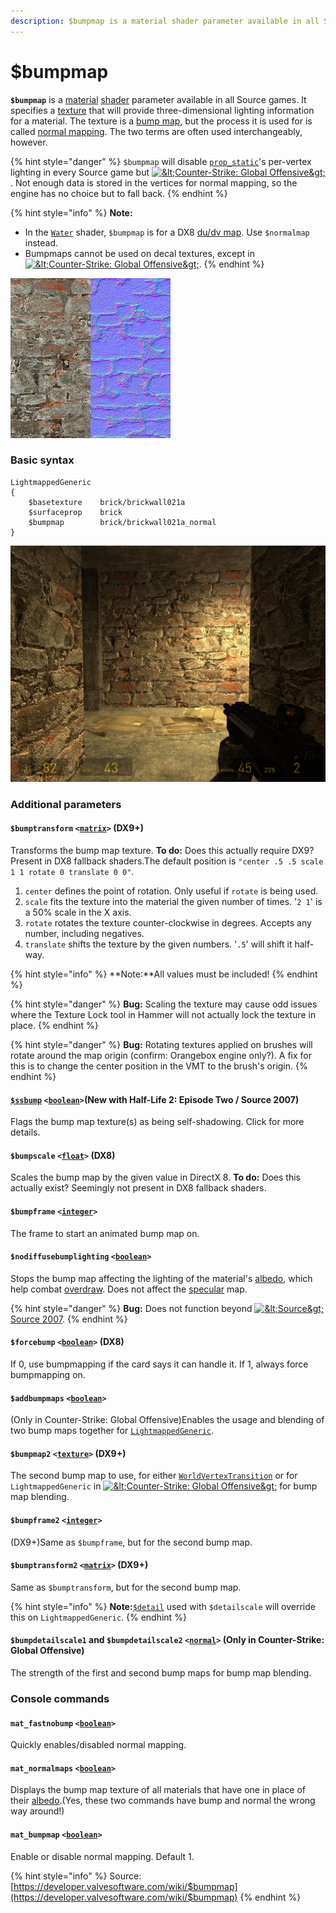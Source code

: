 ```yaml
---
description: $bumpmap is a material shader parameter available in all Source games.
---
```


# $bumpmap

 **`$bumpmap`** is a [material](../valve-material-type-vmt.md) [shader](../shader/) parameter available in all Source games. It specifies a [texture](../) that will provide three-dimensional lighting information for a material. The texture is a [bump map](./), but the process it is used for is called [normal mapping](http://en.wikipedia.org/wiki/Normal_mapping). The two terms are often used interchangeably, however.

{% hint style="danger" %}
`$bumpmap` will disable [`prop_static`](https://developer.valvesoftware.com/wiki/Prop_static)'s per-vertex lighting in every Source game but [![&amp;lt;Counter-Strike: Global Offensive&amp;gt;](https://developer.valvesoftware.com/w/images/3/35/Csgo.png)](https://developer.valvesoftware.com/wiki/Counter-Strike:_Global_Offensive). Not enough data is stored in the vertices for normal mapping, so the engine has no choice but to fall back.
{% endhint %}

{% hint style="info" %}
**Note:**

* In the [`Water`](https://developer.valvesoftware.com/wiki/Water_%28shader%29) shader, `$bumpmap` is for a DX8 [du/dv map](https://developer.valvesoftware.com/wiki/Du/dv_map). Use `$normalmap` instead.
* Bumpmaps cannot be used on decal textures, except in [![&amp;lt;Counter-Strike: Global Offensive&amp;gt;](https://developer.valvesoftware.com/w/images/3/35/Csgo.png)](https://developer.valvesoftware.com/wiki/Counter-Strike:_Global_Offensive).
{% endhint %}

![A material&apos;s albedo \(left\) compared to its bump map.](../../../.gitbook/assets/brickwall021a_normalcompare.jpg)

### Basic syntax

```text
LightmappedGeneric
{
	$basetexture	brick/brickwall021a
	$surfaceprop	brick
	$bumpmap		brick/brickwall021a_normal
}
```

![The above material in-game.](../../../.gitbook/assets/example_of_bump_mapping.jpg)

### Additional parameters

#### `$bumptransform` `<`[`matrix`](https://developer.valvesoftware.com/wiki/Matrix)`>` \(DX9+\)

Transforms the bump map texture. **To do:** Does this actually require DX9? Present in DX8 fallback shaders.The default position is `"center .5 .5 scale 1 1 rotate 0 translate 0 0"`.

1. `center` defines the point of rotation. Only useful if `rotate` is being used.
2. `scale` fits the texture into the material the given number of times. '`2 1`' is a 50% scale in the X axis.
3. `rotate` rotates the texture counter-clockwise in degrees. Accepts any number, including negatives.
4. `translate` shifts the texture by the given numbers. '`.5`' will shift it half-way.

{% hint style="info" %}
**Note:**All values must be included!
{% endhint %}

{% hint style="danger" %}
**Bug:** Scaling the texture may cause odd issues where the Texture Lock tool in Hammer will not actually lock the texture in place.
{% endhint %}

{% hint style="danger" %}
**Bug:** Rotating textures applied on brushes will rotate around the map origin \(confirm: Orangebox engine only?\). A fix for this is to change the center position in the VMT to the brush's origin.
{% endhint %}

#### [`$ssbump`](usdssbump.md) `<`[`boolean`](https://developer.valvesoftware.com/wiki/Boolean)`>`\(New with Half-Life 2: Episode Two / Source 2007\)

Flags the bump map texture\(s\) as being self-shadowing. Click for more details.

#### `$bumpscale` `<`[`float`](https://developer.valvesoftware.com/wiki/Float)`>` \(DX8\)

Scales the bump map by the given value in DirectX 8. **To do:** Does this actually exist? Seemingly not present in DX8 fallback shaders.

#### `$bumpframe` `<`[`integer`](https://developer.valvesoftware.com/wiki/Integer)`>`

The frame to start an animated bump map on.

#### `$nodiffusebumplighting` `<`[`boolean`](https://developer.valvesoftware.com/wiki/Boolean)`>`

Stops the bump map affecting the lighting of the material's [albedo](../albedo.md), which help combat [overdraw](https://developer.valvesoftware.com/wiki/Material_optimization#Overdraw). Does not affect the [specular](https://developer.valvesoftware.com/wiki/Specular) map.

{% hint style="danger" %}
**Bug:** Does not function beyond [![&amp;lt;Source&amp;gt;](https://developer.valvesoftware.com/w/images/1/18/Source_07_icon_16x16.png)](https://developer.valvesoftware.com/wiki/Source_2007) [Source 2007](https://developer.valvesoftware.com/wiki/Source_2007).
{% endhint %}

#### `$forcebump` `<`[`boolean`](https://developer.valvesoftware.com/wiki/Boolean)`>` \(DX8\)

If 0, use bumpmapping if the card says it can handle it. If 1, always force bumpmapping on.

#### `$addbumpmaps` `<`[`boolean`](https://developer.valvesoftware.com/wiki/Boolean)`>` 

\(Only in Counter-Strike: Global Offensive\)Enables the usage and blending of two bump maps together for [`LightmappedGeneric`](https://developer.valvesoftware.com/wiki/LightmappedGeneric).

#### `$bumpmap2` `<`[`texture`](https://developer.valvesoftware.com/wiki/Texture)`>` \(DX9+\)

The second bump map to use, for either [`WorldVertexTransition`](https://developer.valvesoftware.com/wiki/WorldVertexTransition) or for `LightmappedGeneric` in [![&amp;lt;Counter-Strike: Global Offensive&amp;gt;](https://developer.valvesoftware.com/w/images/3/35/Csgo.png)](https://developer.valvesoftware.com/wiki/Counter-Strike:_Global_Offensive) for bump map blending.

#### `$bumpframe2` `<`[`integer`](https://developer.valvesoftware.com/wiki/Integer)`>` 

\(DX9+\)Same as `$bumpframe`, but for the second bump map.

#### `$bumptransform2` `<`[`matrix`](https://developer.valvesoftware.com/wiki/Matrix)`>` \(DX9+\)

Same as `$bumptransform`, but for the second bump map.

{% hint style="info" %}
**Note:**[`$detail`](https://developer.valvesoftware.com/wiki/$detail) used with `$detailscale` will override this on `LightmappedGeneric`.
{% endhint %}

#### `$bumpdetailscale1` and `$bumpdetailscale2` `<`[`normal`](https://developer.valvesoftware.com/wiki/Normal)`>` \(Only in Counter-Strike: Global Offensive\)

The strength of the first and second bump maps for bump map blending.

### Console commands

#### `mat_fastnobump` `<`[`boolean`](https://developer.valvesoftware.com/wiki/Boolean)`>`

Quickly enables/disabled normal mapping.

#### `mat_normalmaps` `<`[`boolean`](https://developer.valvesoftware.com/wiki/Boolean)`>`

Displays the bump map texture of all materials that have one in place of their [albedo](../albedo.md).\(Yes, these two commands have bump and normal the wrong way around!\)

#### `mat_bumpmap` `<`[`boolean`](https://developer.valvesoftware.com/wiki/Boolean)`>`

Enable or disable normal mapping. Default 1.

{% hint style="info" %}
Source: [https://developer.valvesoftware.com/wiki/$bumpmap](https://developer.valvesoftware.com/wiki/$bumpmap)
{% endhint %}

